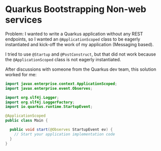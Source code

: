 # Quarkus Bootstrapping Non-web services

Problem: I wanted to write a Quarkus application without any REST endpoints, so I wanted an `@ApplicationScoped`
class to be eagerly instantiated and kick-off the work of my application (Messaging based).

I tried to use `@Startup` and `@PostConstruct`, but that did not work because the `@ApplicationScoped` class
is not eagerly instantiated.

After discussions with someone from the Quarkus dev team, this solution worked for me:

```java
import javax.enterprise.context.ApplicationScoped;
import javax.enterprise.event.Observes;

import org.slf4j.Logger;
import org.slf4j.LoggerFactory;
import io.quarkus.runtime.StartupEvent;

@ApplicationScoped
public class Main {

  public void start(@Observes StartupEvent ev) {
    // Start your application implementation code
  }
}
```